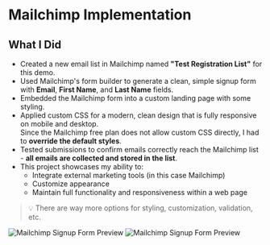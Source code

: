 # Mailchimp Implementation
## What I Did

- Created a new email list in Mailchimp named **"Test Registration List"** for this demo.
- Used Mailchimp's form builder to generate a clean, simple signup form with **Email**, **First Name**, and **Last Name** fields.
- Embedded the Mailchimp form into a custom landing page with some styling.
- Applied custom CSS for a modern, clean design that is fully responsive on mobile and desktop.  
  Since the Mailchimp free plan does not allow custom CSS directly, I had to **override the default styles**.
- Tested submissions to confirm emails correctly reach the Mailchimp list - **all emails are collected and stored in the list**.
- This project showcases my ability to:
  - Integrate external marketing tools (in this case Mailchimp)
  - Customize appearance
  - Maintain full functionality and responsiveness within a web page

> 💡 There are way more options for styling, customization, validation, etc.

![Mailchimp Signup Form Preview](https://i.imgur.com/IeKT6H1.jpeg)
![Mailchimp Signup Form Preview](https://i.imgur.com/EcQlUBP.png)




